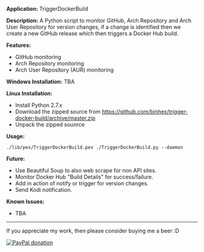 **Application:**
TriggerDockerBuild

**Description:**
A Python script to monitor GitHub, Arch Repository and Arch User Repository for version changes, if a change is identified then we create a new GitHub release which then triggers a Docker Hub build.

**Features:**
- GitHub monitoring
- Arch Repository monitoring
- Arch User Repository (AUR) monitoring

**Windows Installation:**
TBA

**Linux Installation:**
- Install Python 2.7.x
- Download the zipped source from https://github.com/binhex/trigger-docker-build/archive/master.zip
- Unpack the zipped sounrce

**Usage:**
```
./lib/pex/TriggerDockerBuild.pex ./TriggerDockerBuild.py --daemon
```

**Future:**
- Use Beautiful Soup to also web scrape for non API sites.
- Monitor Docker Hub "Build Details" for success/failure.
- Add in action of notify or trigger for version changes.
- Send Kodi notification.

**Known Issues:**
- TBA
___
If you appreciate my work, then please consider buying me a beer  :D

[![PayPal donation](https://www.paypal.com/en_US/i/btn/btn_donate_SM.gif)](https://www.paypal.com/cgi-bin/webscr?cmd=_s-xclick&hosted_button_id=H8PWP3RLBDCBQ)